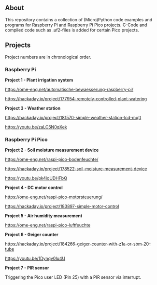## About

This repository contains a collection of (Micro)Python code examples and programs for Raspberry Pi and Raspberry Pi Pico projects. C-Code and compiled code such as .uf2-files is added for certain Pico projects.


## Projects

Project numbers are in chronological order.


### Raspberry Pi

**Project 1 - Plant irrigation system**

https://ome-eng.net/automatische-bewaesserung-raspberry-pi/ 

https://hackaday.io/project/177954-remotely-controlled-plant-watering

**Project  3 - Weather station**

https://hackaday.io/project/181570-simple-weather-station-lcd-mqtt

https://youtu.be/zaLC5N0qXek


### Raspberry Pi Pico

**Project 2 - Soil moisture measurement device**

https://ome-eng.net/raspi-pico-bodenfeuchte/

https://hackaday.io/project/178522-soil-moisture-measurement-device

https://youtu.be/pk4ioUDHFbQ

**Project 4 - DC motor control**

https://ome-eng.net/raspi-pico-motorsteuerung/

https://hackaday.io/project/183897-simple-motor-control

**Project 5 - Air humidity measurement**

https://ome-eng.net/raspi-pico-luftfeuchte

**Project 6 - Geiger counter**

https://hackaday.io/project/184266-geiger-counter-with-z1a-or-sbm-20-tube

https://youtu.be/1Dynqv0Iu4U

**Project 7 - PIR sensor**

Triggering the Pico user LED (Pin 25) with a PIR sensor via interrupt.

